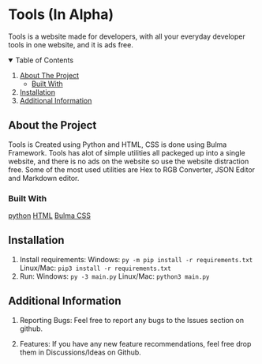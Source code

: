 # Tools (In Alpha)

Tools is a website made for developers, with all your everyday developer tools in one website, and it is ads free.

<!-- Table of Contents -->
<details open="open">
  <summary>Table of Contents</summary>
  <ol>
    <li>
      <a href="#about-the-project">About The Project</a>
      <ul>
        <li><a href="#built-with">Built With</a></li>
      </ul>
    </li>
        <li><a href="#installation">Installation</a></li>
      </ul>
    </li>
    <li><a href="#Additional-Information">Additional Information</a></li>
    <!-- <li><a href="#contact">Contact</a></li> -->
  </ol>
</details>

## About the Project

Tools is Created using Python and HTML, CSS is done using Bulma Framework. Tools has alot of simple utilities all packeged up into a single website, and there is no ads on the website so use the website distraction free. Some of the most used utilities are Hex to RGB Converter, JSON Editor and Markdown editor.

### Built With

[python](https://www.python.org/doc/)
[HTML](https://html.com/)
[Bulma CSS](https://bulma.io/documentation/)

<!-- Add more if needed -->

## Installation

1. Install requirements:
   Windows: `py -m pip install -r requirements.txt`
   Linux/Mac: `pip3 install -r requirements.txt`
2. Run:
   Windows: `py -3 main.py`
   Linux/Mac: `python3 main.py`

## Additional Information

1. Reporting Bugs:
   Feel free to report any bugs to the Issues section on github.

2. Features:
   If you have any new feature recommendations, feel free drop them in Discussions/Ideas on Github.
